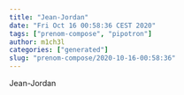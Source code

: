 ```yaml
---
title: "Jean-Jordan"
date: "Fri Oct 16 00:58:36 CEST 2020"
tags: ["prenom-compose", "pipotron"]
author: m1ch3l
categories: ["generated"]
slug: "prenom-compose/2020-10-16-00:58:36"
---
```


Jean-Jordan
